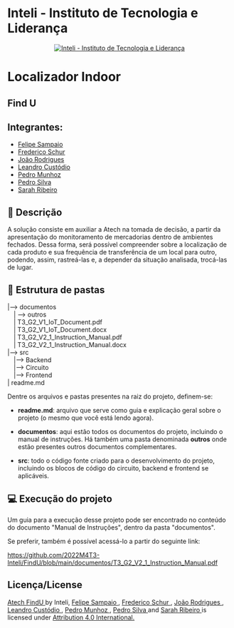 # Inteli - Instituto de Tecnologia e Liderança

<p align="center">
<a href= "https://www.inteli.edu.br/"><img src="https://www.inteli.edu.br/wp-content/uploads/2021/08/20172028/marca_1-2.png" alt="Inteli - Instituto de Tecnologia e Liderança" border="0"></a>
</p>


# Localizador Indoor

## Find U


## Integrantes:
- <a href = "https://www.linkedin.com/in/felipe-sampaio-silva" >Felipe Sampaio</a>
- <a href = "https://www.linkedin.com/in/frederico-schur-6a3313237" >Frederico Schur</a>
- <a href = "https://www.linkedin.com/in/jv-oliveira-rodrigues" >João Rodrigues</a>
- <a href = "https://www.linkedin.com/in/leandro-custodio" >Leandro Custódio</a>
- <a href = "https://www.linkedin.com/in/pedromunhozsouza" >Pedro Munhoz</a>
- <a href = "https://www.linkedin.com/in/pedro-silva-14343022a " >Pedro Silva</a>
- <a href = "https://www.linkedin.com/in/sarah-ribeiro-361130195/" >Sarah Ribeiro</a>

## 📝 Descrição

A solução consiste em auxiliar a Atech na tomada de decisão, a partir da apresentação do monitoramento de mercadorias dentro de ambientes fechados. Dessa forma, será possível compreender sobre a localização de cada produto e sua frequência de transferência de um local para outro, podendo, assim, rastreá-las e, a depender da situação analisada, trocá-las de lugar.


## 📁 Estrutura de pastas


|--> documentos<br>
  &emsp;| --> outros <br>
  &emsp;| T3_G2_V1_IoT_Document.pdf<br>
  &emsp;| T3_G2_V1_IoT_Document.docx<br>
  &emsp;| T3_G2_V2_1_Instruction_Manual.pdf<br>
  &emsp;| T3_G2_V2_1_Instruction_Manual.docx<br>
|--> src<br>
  &emsp;|--> Backend<br>
  &emsp;|--> Circuito<br>
  &emsp;|--> Frontend<br>
| readme.md<br>

Dentre os arquivos e pastas presentes na raiz do projeto, definem-se:

- <b>readme.md</b>: arquivo que serve como guia e explicação geral sobre o projeto (o mesmo que você está lendo agora).

- <b>documentos</b>: aqui estão todos os documentos do projeto, incluindo o manual de instruções. Há também uma pasta denominada <b>outros</b> onde estão presentes outros documentos complementares.

- <b>src</b>: todo o código fonte criado para o desenvolvimento do projeto, incluindo os blocos de código do circuito, backend e frontend se aplicáveis.

## 💻 Execução do projeto

Um guia para a execução desse projeto pode ser encontrado no conteúdo do documento "Manual de Instruções", dentro da pasta "documentos".

Se preferir, também é possível acessá-lo a partir do seguinte link:

https://github.com/2022M4T3-Inteli/FindU/blob/main/documentos/T3_G2_V2_1_Instruction_Manual.pdf


## Licença/License

<a href= "https://github.com/2022M4T3-Inteli/Projeto2"> Atech FindU </a> by Inteli, <a href = "https://www.linkedin.com/in/felipe-sampaio-silva"> Felipe Sampaio </a>, <a href = "https://www.linkedin.com/in/frederico-schur-6a3313237"> Frederico Schur </a>, <a href = "https://www.linkedin.com/in/jv-oliveira-rodrigues"> João Rodrigues </a>, <a href = "https://www.linkedin.com/in/leandro-custodio"> Leandro Custódio </a>, <a href = "https://www.linkedin.com/in/pedromunhozsouza"> Pedro Munhoz </a>, <a  href = "https://www.linkedin.com/in/pedro-silva-14343022a"> Pedro Silva </a> and <a href = "https://www.linkedin.com/in/sarah-ribeiro-361130195/"> Sarah Ribeiro </a> is licensed under <a href = "https://creativecommons.org/licenses/by/4.0/?ref=chooser-v1"> Attribution 4.0 International. </a>
